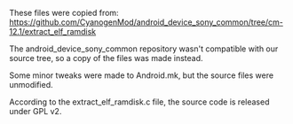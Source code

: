 These files were copied from:
https://github.com/CyanogenMod/android_device_sony_common/tree/cm-12.1/extract_elf_ramdisk

The android_device_sony_common repository wasn't compatible with our source tree,
so a copy of the files was made instead.

Some minor tweaks were made to Android.mk, but the source files were unmodified.

According to the extract_elf_ramdisk.c file, the source code is released under
GPL v2.

